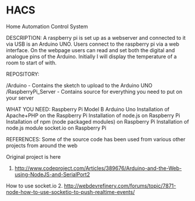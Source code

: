 HACS
====

Home Automation Control System

DESCRIPTION:
A raspberry pi is set up as a webserver and connected to it via USB is an
Arduino UNO. Users connect to the raspberry pi via a web interface.
On the webpage users can read and set both the digital and analogue pins of the Arduino.
Initially I will display the temperature of a room to start of with. 


REPOSITORY:

/Arduino - Contains the sketch to upload to the Arduino UNO 
/RaspberryPi_Server - Contains source for everything you need to put on your server


WHAT YOU NEED:
Raspberry Pi Model B
Arduino Uno
Installation of Apache+PHP on the Raspberry Pi
Installation of node.js on Raspberry Pi
Installation of npm (node packaged modules) on Raspberry Pi
Installation of node.js module socket.io on Raspberry Pi


REFERENCES:
Some of the source code has been used from various other projects from around the web

Original project is here
1. http://www.codeproject.com/Articles/389676/Arduino-and-the-Web-using-NodeJS-and-SerialPort2

How to use socket.io
2. http://webdevrefinery.com/forums/topic/7871-node-how-to-use-socketio-to-push-realtime-events/
